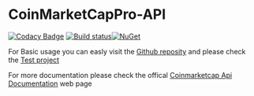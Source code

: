 # CoinMarketCapPro-API
[![Codacy Badge](https://api.codacy.com/project/badge/Grade/3cd0efa203b6494cbc55a57b087e29a4)](https://app.codacy.com/app/tosunthex/CoinMarketCapPro-API?utm_source=github.com&utm_medium=referral&utm_content=tosunthex/CoinMarketCapPro-API&utm_campaign=Badge_Grade_Dashboard)
[![Build status](https://ci.appveyor.com/api/projects/status/5b1vscy74feuungw?svg=true)](https://ci.appveyor.com/project/tosunthex/coinmarketcap-api)[![NuGet](https://img.shields.io/nuget/v/CoinMarketCapProApi.svg)](https://www.nuget.org/packages/CoinMarketCapProApi/)

For Basic usage you can easly visit the [Github reposity](https://www.nuget.org/packages/CoinMarketCapProApi)
 and please check the [Test project](https://github.com/tosunthex/CoinMarketCapPro-API/tree/master/CoinMarketCap-Pro.Tests)

For more documentation please check the offical [Coinmarketcap Api Documentation](https://sandbox.coinmarketcap.com/api/v1) web page 

